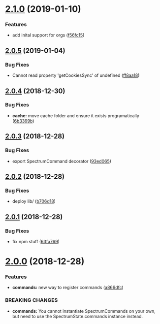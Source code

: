 # [2.1.0](https://github.com/Superd22/spectrum-bot/compare/2.0.5...2.1.0) (2019-01-10)


### Features

* add inital support for orgs ([f56fc15](https://github.com/Superd22/spectrum-bot/commit/f56fc15))

## [2.0.5](https://github.com/Superd22/spectrum-bot/compare/2.0.4...2.0.5) (2019-01-04)


### Bug Fixes

* Cannot read property 'getCookiesSync' of undefined ([ff8aa18](https://github.com/Superd22/spectrum-bot/commit/ff8aa18))

## [2.0.4](https://github.com/Superd22/spectrum-bot/compare/2.0.3...2.0.4) (2018-12-30)


### Bug Fixes

* **cache:** move cache folder and ensure it exists programatically ([6b3399b](https://github.com/Superd22/spectrum-bot/commit/6b3399b))

## [2.0.3](https://github.com/Superd22/spectrum-bot/compare/2.0.2...2.0.3) (2018-12-28)


### Bug Fixes

* export SpectrumCommand decorator ([93ed065](https://github.com/Superd22/spectrum-bot/commit/93ed065))

## [2.0.2](https://github.com/Superd22/spectrum-bot/compare/2.0.1...2.0.2) (2018-12-28)


### Bug Fixes

* deploy lib/ ([b706d18](https://github.com/Superd22/spectrum-bot/commit/b706d18))

## [2.0.1](https://github.com/Superd22/spectrum-bot/compare/2.0.0...2.0.1) (2018-12-28)


### Bug Fixes

* fix npm stuff ([63fa769](https://github.com/Superd22/spectrum-bot/commit/63fa769))

# [2.0.0](https://github.com/Superd22/spectrum-bot/compare/1.2.0...2.0.0) (2018-12-28)


### Features

* **commands:** new way to register commands ([a866dfc](https://github.com/Superd22/spectrum-bot/commit/a866dfc))


### BREAKING CHANGES

* **commands:** You cannot instantiate SpectrumCommands on your own, but need to use the SpectrumState.commands instance instead.
